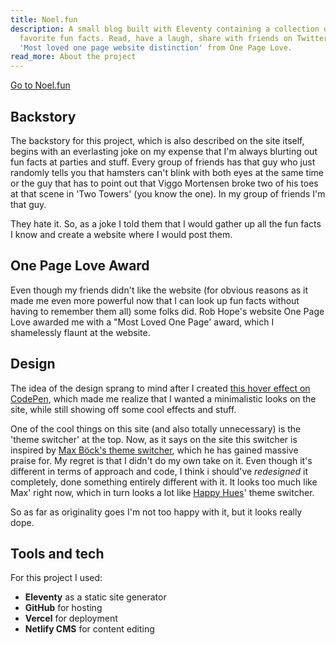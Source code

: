 ```yaml
---
title: Noel.fun
description: A small blog built with Eleventy containing a collection of my
  favorite fun facts. Read, have a laugh, share with friends on Twitter. Awarded
  'Most loved one page website distinction' from One Page Love.
read_more: About the project
---
```

[Go to Noel.fun](https://noel.fun)

## Backstory

The backstory for this project, which is also described on the site itself, begins with an everlasting joke on my expense that I'm always blurting out fun facts at parties and stuff. Every group of friends has that guy who just randomly tells you that hamsters can't blink with both eyes at the same time or the guy that has to point out that Viggo Mortensen broke two of his toes at that scene in 'Two Towers' (you know the one). In my group of friends I'm that guy. 

They hate it. So, as a joke I told them that I would gather up all the fun facts I know and create a website where I would post them. 

## One Page Love Award

Even though my friends didn't like the website (for obvious reasons as it made me even more powerful now that I can look up fun facts without having to remember them all) some folks did. Rob Hope's website One Page Love awarded me with a "Most Loved One Page' award, which I shamelessly flaunt at the website. 

## Design

The idea of the design sprang to mind after I created [this hover effect on CodePen](https://codepen.io/havardob/pen/gOamzGq), which made me realize that I wanted a minimalistic looks on the site, while still showing off some cool effects and stuff.

One of the cool things on this site (and also totally unnecessary) is the 'theme switcher' at the top. Now, as it says on the site this switcher is inspired by [Max Böck's theme switcher](https://mxb.dev/blog/color-theme-switcher/), which he has gained massive praise for. My regret is that I didn't do my own take on it. Even though it's different in terms of approach and code, I think i should've *redesigned* it completely, done something entirely different with it. It looks too much like Max' right now, which in turn looks a lot like [Happy Hues](https://www.happyhues.co/)' theme switcher. 

So as far as originality goes I'm not too happy with it, but it looks really dope. 

## Tools and tech

For this project I used: 

* **Eleventy** as a static site generator 
* **GitHub** for hosting 
* **Vercel** for deployment
* **Netlify CMS** for content editing